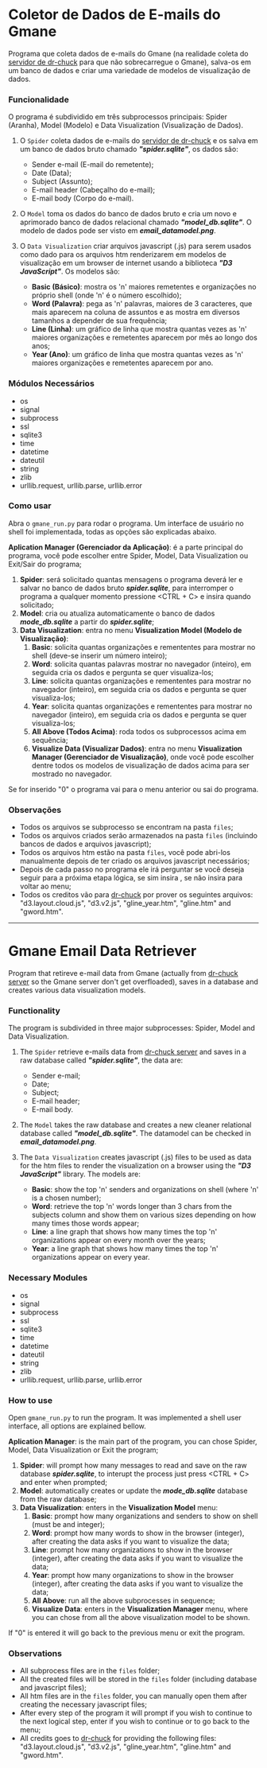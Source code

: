 # Coletor de Dados de E-mails do Gmane
Programa que coleta dados de e-mails do Gmane (na realidade coleta do [servidor de dr-chuck](https://mbox.dr-chuck.net) para que não sobrecarregue o Gmane), salva-os em um banco de dados e criar uma variedade de modelos de visualização de dados.

### Funcionalidade

O programa é subdividido em três subprocessos principais: Spider (Aranha), Model (Modelo) e Data Visualization (Visualização de Dados).

1. O `Spider` coleta dados de e-mails do [servidor de dr-chuck](https://mbox.dr-chuck.net) e os salva em um banco de dados bruto chamado ***"spider.sqlite"***, os dados são:
    - Sender e-mail (E-mail do remetente);
    - Date (Data);
    - Subject (Assunto);
    - E-mail header (Cabeçalho do e-mail);
    - E-mail body (Corpo do e-mail).

2. O `Model` toma os dados do banco de dados bruto e cria um novo e aprimorado banco de dados relacional chamado ***"model_db.sqlite"***. O modelo de dados pode ser visto em ***email_datamodel.png***.

3. O `Data Visualization` criar arquivos javascript (.js) para serem usados como dado para os arquivos htm renderizarem em modelos de visualização em um browser de internet usando a biblioteca ***"D3 JavaScript"***. Os modelos são:
    - **Basic (Básico)**: mostra os 'n' maiores remetentes e organizações no próprio shell (onde 'n' é o número escolhido);
    - **Word (Palavra)**: pega as 'n' palavras, maiores de 3 caracteres, que mais aparecem na coluna de assuntos e as mostra em diversos tamanhos a depender de sua frequência;
    - **Line (Linha)**: um gráfico de linha que mostra quantas vezes as 'n' maiores organizações e remetentes aparecem por mês ao longo dos anos;
    - **Year (Ano)**: um gráfico de linha que mostra quantas vezes as 'n' maiores organizações e remetentes aparecem por ano.

### Módulos Necessários
- os
- signal
- subprocess
- ssl
- sqlite3
- time
- datetime
- dateutil
- string
- zlib
- urllib.request, urllib.parse, urllib.error

### Como usar

Abra o `gmane_run.py` para rodar o programa. Um interface de usuário no shell foi implementada, todas as opções são explicadas abaixo.

**Aplication Manager (Gerenciador da Aplicação)**: é a parte principal do programa, você pode escolher entre Spider, Model, Data Visualization ou Exit/Sair do programa;

1. **Spider**: será solicitado quantas mensagens o programa deverá ler e salvar no banco de dados bruto ***spider.sqlite***, para interromper o programa a qualquer momento pressione <CTRL + C> e insira <Y> quando solicitado;
2. **Model**: cria ou atualiza automaticamente o banco de dados ***mode_db.sqlite*** a partir do ***spider.sqlite***;
3. **Data Visualization**: entra no menu **Visualization Model (Modelo de Visualização)**:
   1. **Basic**: solicita quantas organizações e remententes para mostrar no shell (deve-se inserir um número inteiro);
    2. **Word**: solicita quantas palavras mostrar no navegador (inteiro), em seguida cria os dados e pergunta se quer visualiza-los;
    3. **Line**: solicita quantas organizações e remententes para mostrar no navegador (inteiro), em seguida cria os dados e pergunta se quer visualiza-los;
    4. **Year**: solicita quantas organizações e remententes para mostrar no navegador (inteiro), em seguida cria os dados e pergunta se quer visualiza-los;
    5. **All Above (Todos Acima)**: roda todos os subprocessos acima em sequência;
    9. **Visualize Data (Visualizar Dados)**: entra no menu **Visualization Manager (Gerenciador de Visualização)**, onde você pode escolher dentre todos os modelos de visualização de dados acima para ser mostrado no navegador.

Se for inserido "0" o programa vai para o menu anterior ou sai do programa.

### Observações
- Todos os arquivos se subprocesso se encontram na pasta `files`;
- Todos os arquivos criados serão armazenados na pasta `files` (incluindo bancos de dados e arquivos javascript);
- Todos os arquivos htm estão na pasta `files`, você pode abri-los manualmente depois de ter criado os arquivos javascript necessários;
- Depois de cada passo no programa ele irá perguntar se você deseja seguir para a próxima etapa lógica, se sim insira <Y>, se não insira <N> para voltar ao menu;
- Todos os creditos vão para [dr-chuck](https://dr-chuck.com/) por prover os seguintes arquivos: "d3.layout.cloud.js", "d3.v2.js", "gline_year.htm", "gline.htm" and "gword.htm".

---

# Gmane Email Data Retriever

Program that retireve e-mail data from Gmane (actually from [dr-chuck server](https://mbox.dr-chuck.net) so the Gmane server don't get overfloaded), saves in a database and creates various data visualization models.

### Functionality

The program is subdivided in three major subprocesses: Spider, Model and Data Visualization.

1. The `Spider` retrieve e-mails data from [dr-chuck server](https://mbox.dr-chuck.net) and saves in a raw database called ***"spider.sqlite"***, the data are:
    - Sender e-mail;
    - Date;
    - Subject;
    - E-mail header;
    - E-mail body.

2. The `Model` takes the raw database and creates a new cleaner relational database called ***"model_db.sqlite"***. The datamodel can be checked in ***email_datamodel.png***.

3. The `Data Visualization` creates javascript (.js) files to be used as data for the htm files to render the visualization on a browser using the ***"D3 JavaScript"*** library. The models are:
    - **Basic**: show the top 'n' senders and organizations on shell (where 'n' is a chosen number);
    - **Word**: retrieve the top 'n' words longer than 3 chars from the subjects column and show them on various sizes depending on how many times those words appear;
    - **Line**: a line graph that shows how many times the top 'n' organizations appear on every month over the years;
    - **Year**: a line graph that shows how many times the top 'n' organizations appear on every year.

### Necessary Modules
- os
- signal
- subprocess
- ssl
- sqlite3
- time
- datetime
- dateutil
- string
- zlib
- urllib.request, urllib.parse, urllib.error

### How to use

Open `gmane_run.py` to run the program. It was implemented a shell user interface, all options are explained bellow.

**Aplication Manager**: is the main part of the program, you can chose Spider, Model, Data Visualization or Exit the program;

1. **Spider**: will prompt how many messages to read and save on the raw database ***spider.sqlite***, to interupt the process just press <CTRL + C> and enter <Y> when prompted;
2. **Model**: automatically creates or update the ***mode_db.sqlite*** database from the raw database;
3. **Data Visualization**: enters in the **Visualization Model** menu:
    1. **Basic**: prompt how many organizations and senders to show on shell (must be and integer);
    2. **Word**: prompt how many words to show in the browser (integer), after creating the data asks if you want to visualize the data;
    3. **Line**: prompt how many organizations to show in the browser (integer), after creating the data asks if you want to visualize the data;
    4. **Year**: prompt how many organizations to show in the browser (integer), after creating the data asks if you want to visualize the data;
    5. **All Above**: run all the above subprocesses in sequence;
    9. **Visualize Data**: enters in the **Visualization Manager** menu, where you can chose from all the above visualization model to be shown.

If "0" is entered it will go back to the previous menu or exit the program.

### Observations
- All subprocess files are in the `files` folder;
- All the created files will be stored in the `files` folder (including database and javascript files);
- All htm files are in the `files` folder, you can manually open them after creating the necessary javascript files;
- After every step of the program it will prompt if you wish to continue to the next logical step, enter <Y> if you wish to continue or <N> to go back to the menu;
- All credits goes to [dr-chuck](https://dr-chuck.com/) for providing the following files: "d3.layout.cloud.js", "d3.v2.js", "gline_year.htm", "gline.htm" and "gword.htm".
